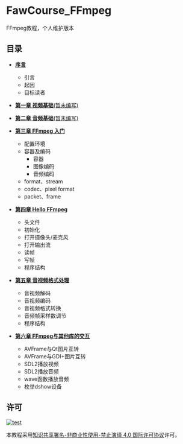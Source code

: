# FawCourse_FFmpeg

FFmpeg教程，个人维护版本

## 目录

- [**序言**](docs/00_startup.md)
    + 引言
    + 起因
    + 目标读者

- [**第一章 视频基础**(暂未编写)](docs/01_video_introduce.md)
- [**第二章 音频基础**(暂未编写)](docs/02_audio_introduce.md)
- [**第三章 FFmpeg 入门**](docs/03_ffmpeg_beginning.md)
    + 配置环境
    + 容器及编码
        * 容器
        * 图像编码
        * 音频编码
    + format、stream
    + codec、pixel format
    + packet、frame
- [**第四章 Hello FFmpeg**](docs/04_hello_ffmpeg.md)
    + 头文件
    + 初始化
    + 打开摄像头/麦克风
    + 打开输出流
    + 读帧
    + 写帧
    + 程序结构

- [**第五章 音视频格式处理**](docs/05_format_process.md)
    + 音视频解码
    + 音视频编码
    + 音视频格式转换
    + 音频帧采样数调节
    + 程序结构

- [**第六章 FFmpeg与其他库的交互**](docs/06_interaction.md)
    + AVFrame与Qt图片互转
    + AVFrame与GDI+图片互转
    + SDL2播放视频
    + SDL2播放音频
    + wave函数播放音频
    + 枚举dshow设备

## 许可

[![test](https://i.creativecommons.org/l/by-nc-nd/4.0/80x15.png)](http://creativecommons.org/licenses/by-nc-nd/4.0/)

本教程采用[知识共享署名-非商业性使用-禁止演绎 4.0 国际许可协议](http://creativecommons.org/licenses/by-nc-nd/4.0/)许可。
